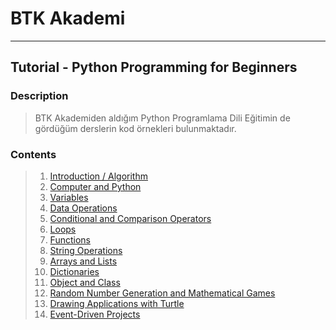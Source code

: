 # BTK Akademi
___

## Tutorial - Python Programming for Beginners

### Description
> BTK Akademiden aldığım Python Programlama Dili Eğitimin de
> gördüğüm derslerin kod örnekleri bulunmaktadır.

### Contents
> 01. [Introduction / Algorithm](01_Introduction_Algorithm)
> 02. [Computer and Python](02_Computer_and_Python)
> 03. [Variables](03_Variables)
> 04. [Data Operations](04_Data_Operations)
> 05. [Conditional and Comparison Operators](05_Conditional_and_Comparison_Operators)
> 06. [Loops](06_Loops)
> 07. [Functions](07_Functions)
> 08. [String Operations](08_String_Operations)
> 09. [Arrays and Lists](09_Arrays_and_Lists)
> 10. [Dictionaries](10_Dictionaries)
> 11. [Object and Class](11_Object_and_Class)
> 12. [Random Number Generation and Mathematical Games](12_Random_Number_Generation_and_Mathematical_Games)
> 13. [Drawing Applications with Turtle](13_Drawing_Applications_with_Turtle)
> 14. [Event-Driven Projects](14_Event_Drive_Projects)